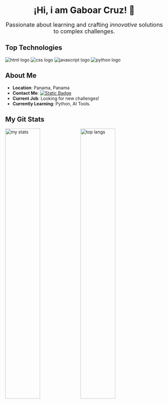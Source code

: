 
<h1 align="center">¡Hi, i am Gaboar Cruz! 👋</h1>

<p align="center" style="font-size: 18px">
  Passionate about learning and crafting <i>innovative</i> solutions to complex challenges.
</p>

## Top Technologies

<p align="left">
  <img alt="html logo" src="https://img.shields.io/badge/HTML5-%23E34F26?style=for-the-badge&logo=HTML5&logoColor=white"/>
  <img alt="css logo" src="https://img.shields.io/badge/css3-%231572B6?style=for-the-badge&logo=css3&logoColor=white"/>
  <img alt="javascript logo" src="https://img.shields.io/badge/JavaScript-222?style=for-the-badge&logo=JavaScript&logoColor=%23F7DF1E"/>
  <img alt="python logo" src="https://img.shields.io/badge/python-%23006600?style=for-the-badge&logo=python&logoColor=white"/>
</p>

## About Me

- **Location**: Panama, Panama
- **Contact Me**: [![Static Badge](https://img.shields.io/badge/LinkedIn-blue?style=flat-square)](https://www.linkedin.com/in/g-cross-a04902278/)
- **Current Job**: Looking for new challenges!
- **Currently Learning**: Python, AI Tools.

## My Git Stats

<img alt="my stats" align="left" width="47%" src="https://github-readme-stats.vercel.app/api?username=gaboarcruz"/>
<img alt="top langs" align="left" width="47%" src="https://github-readme-stats.vercel.app/api/top-langs/?username=gaboarcruz&layout=compact"/>
